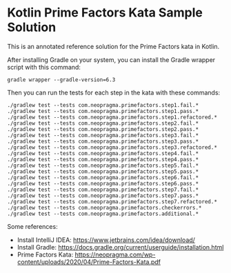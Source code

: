 # Kotlin Prime Factors Kata Sample Solution 

This is an annotated reference solution for the Prime Factors kata in Kotlin. 

After installing Gradle on your system, you can install the Gradle wrapper script with this command:

```shell 
gradle wrapper --gradle-version=6.3
```

Then you can run the tests for each step in the kata with these commands: 

```shell 
./gradlew test --tests com.neopragma.primefactors.step1.fail.* 
./gradlew test --tests com.neopragma.primefactors.step1.pass.* 
./gradlew test --tests com.neopragma.primefactors.step1.refactored.* 
./gradlew test --tests com.neopragma.primefactors.step2.fail.* 
./gradlew test --tests com.neopragma.primefactors.step2.pass.* 
./gradlew test --tests com.neopragma.primefactors.step3.fail.* 
./gradlew test --tests com.neopragma.primefactors.step3.pass.* 
./gradlew test --tests com.neopragma.primefactors.step3.refactored.* 
./gradlew test --tests com.neopragma.primefactors.step4.fail.* 
./gradlew test --tests com.neopragma.primefactors.step4.pass.*
./gradlew test --tests com.neopragma.primefactors.step5.fail.* 
./gradlew test --tests com.neopragma.primefactors.step5.pass.*
./gradlew test --tests com.neopragma.primefactors.step6.fail.* 
./gradlew test --tests com.neopragma.primefactors.step6.pass.*
./gradlew test --tests com.neopragma.primefactors.step7.fail.* 
./gradlew test --tests com.neopragma.primefactors.step7.pass.* 
./gradlew test --tests com.neopragma.primefactors.step7.refactored.* 
./gradlew test --tests com.neopragma.primefactors.checkerrors.* 
./gradlew test --tests com.neopragma.primefactors.additional.* 
```

Some references: 

- Install IntelliJ IDEA: https://www.jetbrains.com/idea/download/
- Install Gradle: https://docs.gradle.org/current/userguide/installation.html
- Prime Factors Kata: https://neopragma.com/wp-content/uploads/2020/04/Prime-Factors-Kata.pdf 



 
